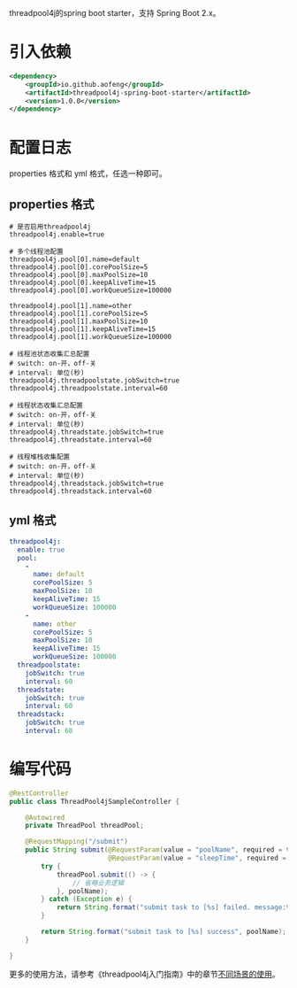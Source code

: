 threadpool4j的spring boot starter，支持 Spring Boot 2.x。

# 引入依赖

```xml
<dependency>
    <groupId>io.github.aofeng</groupId>
    <artifactId>threadpool4j-spring-boot-starter</artifactId>
    <version>1.0.0</version>
</dependency>
```

# 配置日志

properties 格式和 yml 格式，任选一种即可。

## properties 格式

```properties
# 是否启用threadpool4j
threadpool4j.enable=true

# 多个线程池配置
threadpool4j.pool[0].name=default
threadpool4j.pool[0].corePoolSize=5
threadpool4j.pool[0].maxPoolSize=10
threadpool4j.pool[0].keepAliveTime=15
threadpool4j.pool[0].workQueueSize=100000

threadpool4j.pool[1].name=other
threadpool4j.pool[1].corePoolSize=5
threadpool4j.pool[1].maxPoolSize=10
threadpool4j.pool[1].keepAliveTime=15
threadpool4j.pool[1].workQueueSize=100000

# 线程池状态收集汇总配置
# switch: on-开，off-关
# interval: 单位(秒)
threadpool4j.threadpoolstate.jobSwitch=true
threadpool4j.threadpoolstate.interval=60

# 线程状态收集汇总配置
# switch: on-开，off-关
# interval: 单位(秒)
threadpool4j.threadstate.jobSwitch=true
threadpool4j.threadstate.interval=60

# 线程堆栈收集配置
# switch: on-开，off-关
# interval: 单位(秒)
threadpool4j.threadstack.jobSwitch=true
threadpool4j.threadstack.interval=60
```

## yml 格式

```yml
threadpool4j:
  enable: true
  pool:
    -
      name: default
      corePoolSize: 5
      maxPoolSize: 10
      keepAliveTime: 15
      workQueueSize: 100000
    -
      name: other
      corePoolSize: 5
      maxPoolSize: 10
      keepAliveTime: 15
      workQueueSize: 100000
  threadpoolstate:
    jobSwitch: true
    interval: 60
  threadstate:
    jobSwitch: true
    interval: 60
  threadstack:
    jobSwitch: true
    interval: 60
```

# 编写代码

```java
@RestController
public class ThreadPool4jSampleController {

    @Autowired
    private ThreadPool threadPool;

    @RequestMapping("/submit")
    public String submit(@RequestParam(value = "poolName", required = true) String poolName,
                         @RequestParam(value = "sleepTime", required = true) Long sleepTime) {
        try {
            threadPool.submit(() -> {
                // 省略业务逻辑
            }, poolName);
        } catch (Exception e) {
            return String.format("submit task to [%s] failed. message:%s", poolName, e.getMessage());
        }

        return String.format("submit task to [%s] success", poolName);
    }

}
```

更多的使用方法，请参考《threadpool4j入门指南》中的章节[不同场景的使用](https://github.com/aofeng/threadpool4j/blob/master/doc/guide/02-guide.md#%E4%B8%8D%E5%90%8C%E5%9C%BA%E6%99%AF%E7%9A%84%E4%BD%BF%E7%94%A8)。